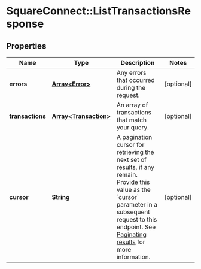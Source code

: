 # SquareConnect::ListTransactionsResponse

## Properties
Name | Type | Description | Notes
------------ | ------------- | ------------- | -------------
**errors** | [**Array&lt;Error&gt;**](Error.md) | Any errors that occurred during the request. | [optional] 
**transactions** | [**Array&lt;Transaction&gt;**](Transaction.md) | An array of transactions that match your query. | [optional] 
**cursor** | **String** | A pagination cursor for retrieving the next set of results, if any remain. Provide this value as the &#x60;cursor&#x60; parameter in a subsequent request to this endpoint.  See [Paginating results](#paginatingresults) for more information. | [optional] 


